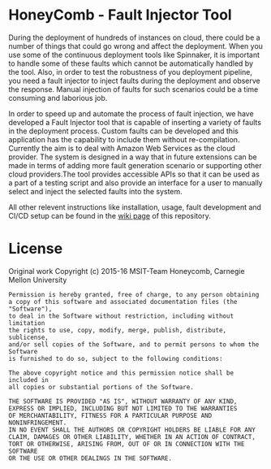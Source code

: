 # HoneyComb - Fault Injector Tool 

During the deployment of hundreds of instances on cloud, there could be a number of things that could go wrong and affect the deployment. When you use some of the continuous deployment tools like Spinnaker, it is important to handle some of these faults which cannot be automatically handled by the tool. Also, in order to test the robustness of you deployment pipeline, you need a fault injector to inject faults during the deployment and observe the response. Manual injection of faults for such scenarios could be a time consuming and laborious job.

In order to speed up and automate the process of fault injection, we have developed a Fault Injector tool that is capable of inserting a variety of faults in the deployment process. Custom faults can be developed and this application has the capability to include them without re-compilation. Currently the aim is to deal with Amazon Web Services as the cloud provider. The system is designed in a way that in future extensions can be made in terms of adding more fault generation scenario or supporting other cloud providers.The tool provides accessible APIs so that it can be used as a part of a testing script and also provide an interface for a user to manually select and inject the selected faults into the system.

All other relevent instructions like installation, usage, fault development and CI/CD setup can be found in the [wiki page](https://github.com/s-ashwinkumar/HoneyComb/wiki) of this repository.



# License

Original work Copyright (c) 2015-16 MSIT-Team Honeycomb, Carnegie Mellon University

    Permission is hereby granted, free of charge, to any person obtaining
    a copy of this software and associated documentation files (the "Software"),
    to deal in the Software without restriction, including without limitation
    the rights to use, copy, modify, merge, publish, distribute, sublicense,
    and/or sell copies of the Software, and to permit persons to whom the Software
    is furnished to do so, subject to the following conditions:

    The above copyright notice and this permission notice shall be included in
    all copies or substantial portions of the Software.

    THE SOFTWARE IS PROVIDED "AS IS", WITHOUT WARRANTY OF ANY KIND,
    EXPRESS OR IMPLIED, INCLUDING BUT NOT LIMITED TO THE WARRANTIES
    OF MERCHANTABILITY, FITNESS FOR A PARTICULAR PURPOSE AND NONINFRINGEMENT.
    IN NO EVENT SHALL THE AUTHORS OR COPYRIGHT HOLDERS BE LIABLE FOR ANY
    CLAIM, DAMAGES OR OTHER LIABILITY, WHETHER IN AN ACTION OF CONTRACT,
    TORT OR OTHERWISE, ARISING FROM, OUT OF OR IN CONNECTION WITH THE SOFTWARE
    OR THE USE OR OTHER DEALINGS IN THE SOFTWARE.
